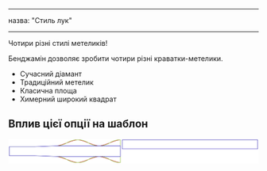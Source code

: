 - - -
назва: "Стиль лук"
- - -

Чотири різні стилі метеликів!

Бенджамін дозволяє зробити чотири різні краватки-метелики.

- Сучасний діамант
- Традиційний метелик
- Класична площа
- Химерний широкий квадрат

## Вплив цієї опції на шаблон

![На цьому зображенні показано вплив цієї опції шляхом накладання декількох варіантів, які мають різне значення для цієї опції](benjamin_bowstyle_sample.svg "Вплив цієї опції на шаблон")
